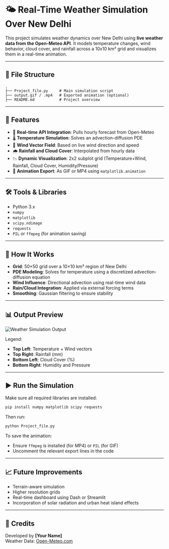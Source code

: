 # 🌤 Real-Time Weather Simulation Over New Delhi

This project simulates weather dynamics over New Delhi using **live weather data from the Open-Meteo API**. It models temperature changes, wind behavior, cloud cover, and rainfall across a 10x10 km² grid and visualizes them in a real-time animation.

---

## 📁 File Structure

```
.
├── Project_file.py     # Main simulation script
├── output.gif / .mp4   # Exported animation (optional)
├── README.md           # Project overview
```

---

## 📌 Features

- 🔄 **Real-time API Integration**: Pulls hourly forecast from Open-Meteo
- 🌡 **Temperature Simulation**: Solves an advection-diffusion PDE
- 💨 **Wind Vector Field**: Based on live wind direction and speed
- 🌧 **Rainfall and Cloud Cover**: Interpolated from hourly data
- 📉 **Dynamic Visualization**: 2x2 subplot grid (Temperature+Wind, Rainfall, Cloud Cover, Humidity/Pressure)
- 🎥 **Animation Export**: As GIF or MP4 using `matplotlib.animation`

---

## 🛠 Tools & Libraries

- Python 3.x  
- `numpy`  
- `matplotlib`  
- `scipy.ndimage`  
- `requests`  
- `PIL` or `ffmpeg` (for animation saving)

---

## 🧪 How It Works

- **Grid**: 50×50 grid over a 10×10 km² region of New Delhi
- **PDE Modeling**: Solves for temperature using a discretized advection-diffusion equation
- **Wind Influence**: Directional advection using real-time wind data
- **Rain/Cloud Integration**: Applied via external forcing terms
- **Smoothing**: Gaussian filtering to ensure stability

---

## 📊 Output Preview

![Weather Simulation Output](./<insert-image-path-here>.png)

Legend:  
- **Top Left**: Temperature + Wind vectors  
- **Top Right**: Rainfall (mm)  
- **Bottom Left**: Cloud Cover (%)  
- **Bottom Right**: Humidity and Pressure

---

## ▶️ Run the Simulation

Make sure all required libraries are installed:
```bash
pip install numpy matplotlib scipy requests
```

Then run:
```bash
python Project_file.py
```

To save the animation:
- Ensure `ffmpeg` is installed (for MP4) or `PIL` (for GIF)
- Uncomment the relevant export lines in the code

---

## 📈 Future Improvements

- Terrain-aware simulation  
- Higher resolution grids  
- Real-time dashboard using Dash or Streamlit  
- Incorporation of solar radiation and urban heat island effects

---

## 🤝 Credits

Developed by **[Your Name]**  
Weather Data: [Open-Meteo.com](https://open-meteo.com)
